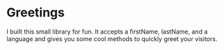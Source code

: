 # Greetings
I built this small library for fun. It accepts a firstName, lastName, and a language and gives you some cool methods to quickly greet your visitors. 
